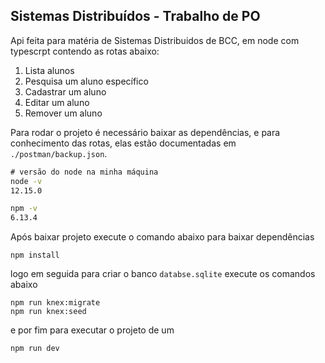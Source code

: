## Sistemas Distribuídos - Trabalho de PO

Api feita para matéria de Sistemas Distribuidos de BCC, em node com typescrpt contendo as rotas abaixo:

1. Lista alunos
2. Pesquisa um aluno específico
3. Cadastrar um aluno
4. Editar um aluno
5. Remover um aluno

Para rodar o projeto é necessário baixar as dependências, e para conhecimento das rotas, elas estão documentadas em `./postman/backup.json`.

```cmd
# versão do node na minha máquina
node -v
12.15.0

npm -v
6.13.4
```

Após baixar projeto execute o comando abaixo para baixar dependências

```
npm install
```

logo em seguida para criar o banco `databse.sqlite` execute os comandos abaixo

```
npm run knex:migrate
npm run knex:seed
```

e por fim para executar o projeto de um

```
npm run dev
```
